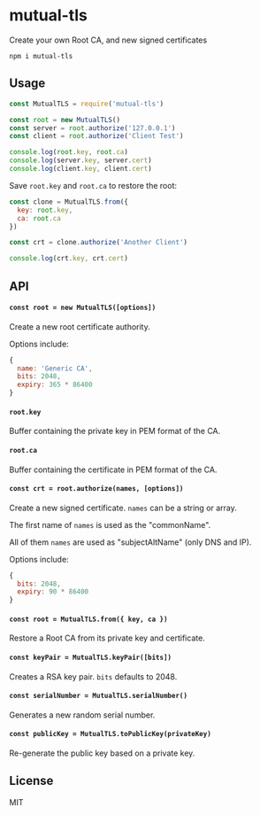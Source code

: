 # mutual-tls

Create your own Root CA, and new signed certificates

```
npm i mutual-tls
```

## Usage

```js
const MutualTLS = require('mutual-tls')

const root = new MutualTLS()
const server = root.authorize('127.0.0.1')
const client = root.authorize('Client Test')

console.log(root.key, root.ca)
console.log(server.key, server.cert)
console.log(client.key, client.cert)
```

Save `root.key` and `root.ca` to restore the root:

```js
const clone = MutualTLS.from({
  key: root.key,
  ca: root.ca
})

const crt = clone.authorize('Another Client')

console.log(crt.key, crt.cert)
```

## API

#### `const root = new MutualTLS([options])`

Create a new root certificate authority.

Options include:

```js
{
  name: 'Generic CA',
  bits: 2048,
  expiry: 365 * 86400
}
```

#### `root.key`

Buffer containing the private key in PEM format of the CA.

#### `root.ca`

Buffer containing the certificate in PEM format of the CA.

#### `const crt = root.authorize(names, [options])`

Create a new signed certificate. `names` can be a string or array.

The first name of `names` is used as the "commonName".

All of them `names` are used as "subjectAltName" (only DNS and IP).

Options include:

```js
{
  bits: 2048,
  expiry: 90 * 86400
}
```

#### `const root = MutualTLS.from({ key, ca })`

Restore a Root CA from its private key and certificate.

#### `const keyPair = MutualTLS.keyPair([bits])`

Creates a RSA key pair. `bits` defaults to 2048.

#### `const serialNumber = MutualTLS.serialNumber()`

Generates a new random serial number.

#### `const publicKey = MutualTLS.toPublicKey(privateKey)`

Re-generate the public key based on a private key.

## License

MIT
